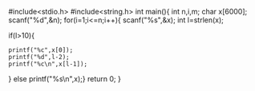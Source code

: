 #include<stdio.h>
#include<string.h>
int main(){
    int n,i,m;
char x[6000];
scanf("%d",&n);
for(i=1;i<=n;i++){
scanf("%s",&x);
int l=strlen(x);

if(l>10){

    printf("%c",x[0]);
    printf("%d",l-2);
    printf("%c\n",x[l-1]);

}
else printf("%s\n",x);}
return 0;
}
